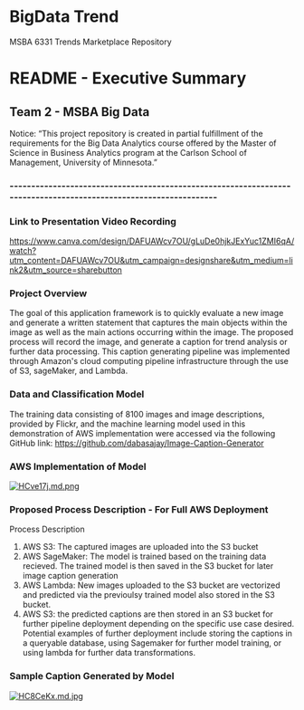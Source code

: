 # BigData Trend
MSBA 6331 Trends Marketplace Repository
# README - Executive Summary

## Team 2 - MSBA Big Data

Notice:
“This project repository is created in partial fulfillment of the requirements for the Big Data Analytics course offered by the Master of Science in Business Analytics program at the Carlson School of Management, University of Minnesota.”

### -----------------------------------------------------------------------------------------------------------------

### Link to Presentation Video Recording
https://www.canva.com/design/DAFUAWcv7OU/gLuDe0hjkJExYuc1ZMI6qA/watch?utm_content=DAFUAWcv7OU&utm_campaign=designshare&utm_medium=link2&utm_source=sharebutton

### Project Overview
The goal of this application framework is to quickly evaluate a new image and generate a written statement that captures the main objects within the image as well as the main actions occurring within the image. The proposed process will record the image, and generate a caption for trend analysis or further data processing. This caption generating pipeline was implemented through Amazon's cloud computing pipeline infrastructure through the use of S3, sageMaker, and Lambda.

### Data and Classification Model
The training data consisting of 8100 images and image descriptions, provided by Flickr, and the machine learning model used in this demonstration of AWS implementation were accessed via the following GitHub link: https://github.com/dabasajay/Image-Caption-Generator

### AWS Implementation of Model
[![HCve17j.md.png](https://iili.io/HCve17j.md.png)](https://freeimage.host/i/HCve17j)

### Proposed Process Description - For Full AWS Deployment
Process Description
1. AWS S3: The captured images are uploaded into the S3 bucket
2. AWS SageMaker: The model is trained based on the training data recieved. The trained model is then  saved in the S3 bucket for later image caption generation
3. AWS Lambda: New images uploaded to the S3 bucket are vectorized and predicted via the previoulsy trained model also stored in the S3 bucket.
4. AWS S3: the predicted captions are then stored in an S3 bucket for further pipeline deployment depending on the specific use case desired. Potential examples of further deployment include storing the captions in a queryable database, using Sagemaker for further model training, or using lambda for further data transformations.

### Sample Caption Generated by Model
[![HC8CeKx.md.jpg](https://iili.io/HC8CeKx.md.jpg)](https://freeimage.host/i/HC8CeKx)
